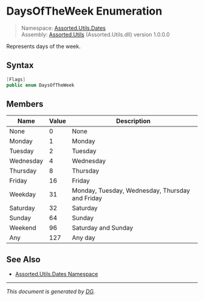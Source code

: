 ﻿# DaysOfTheWeek Enumeration

> Namespace: [Assorted.Utils.Dates](_toc.Assorted.Utils.md#Assorted.Utils.Dates%20Namespace)\
> Assembly: [Assorted.Utils](_toc.Assorted.Utils.md) (Assorted.Utils.dll) version 1.0.0.0

Represents days of the week.

## Syntax

```csharp
[Flags]
public enum DaysOfTheWeek
```

## Members

Name | Value | Description
--- | --- | ---
None | 0 | None
Monday | 1 | Monday
Tuesday | 2 | Tuesday
Wednesday | 4 | Wednesday
Thursday | 8 | Thursday
Friday | 16 | Friday
Weekday | 31 | Monday, Tuesday, Wednesday, Thursday and Friday
Saturday | 32 | Saturday
Sunday | 64 | Sunday
Weekend | 96 | Saturday and Sunday
Any | 127 | Any day

## See Also

- [Assorted.Utils.Dates Namespace](_toc.Assorted.Utils.md#Assorted.Utils.Dates%20Namespace)

---

_This document is generated by [DG](https://github.com/Khojasteh/dg)._
